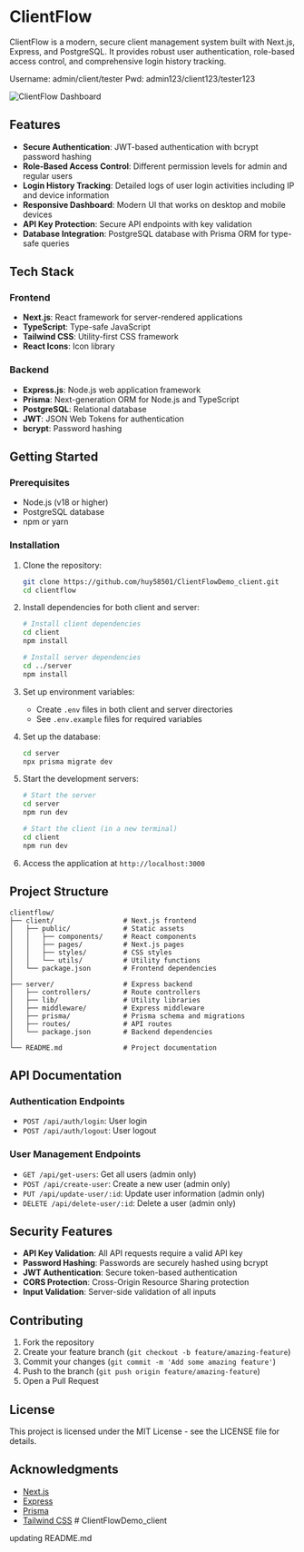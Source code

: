 # ClientFlow

ClientFlow is a modern, secure client management system built with Next.js, Express, and PostgreSQL. It provides robust user authentication, role-based access control, and comprehensive login history tracking.

Username: admin/client/tester
Pwd: admin123/client123/tester123

![ClientFlow Dashboard](https://via.placeholder.com/800x400?text=ClientFlow+Dashboard)

## Features

- **Secure Authentication**: JWT-based authentication with bcrypt password hashing
- **Role-Based Access Control**: Different permission levels for admin and regular users
- **Login History Tracking**: Detailed logs of user login activities including IP and device information
- **Responsive Dashboard**: Modern UI that works on desktop and mobile devices
- **API Key Protection**: Secure API endpoints with key validation
- **Database Integration**: PostgreSQL database with Prisma ORM for type-safe queries

## Tech Stack

### Frontend

- **Next.js**: React framework for server-rendered applications
- **TypeScript**: Type-safe JavaScript
- **Tailwind CSS**: Utility-first CSS framework
- **React Icons**: Icon library

### Backend

- **Express.js**: Node.js web application framework
- **Prisma**: Next-generation ORM for Node.js and TypeScript
- **PostgreSQL**: Relational database
- **JWT**: JSON Web Tokens for authentication
- **bcrypt**: Password hashing

## Getting Started

### Prerequisites

- Node.js (v18 or higher)
- PostgreSQL database
- npm or yarn

### Installation

1. Clone the repository:

   ```bash
   git clone https://github.com/huy58501/ClientFlowDemo_client.git
   cd clientflow
   ```

2. Install dependencies for both client and server:

   ```bash
   # Install client dependencies
   cd client
   npm install

   # Install server dependencies
   cd ../server
   npm install
   ```

3. Set up environment variables:

   - Create `.env` files in both client and server directories
   - See `.env.example` files for required variables

4. Set up the database:

   ```bash
   cd server
   npx prisma migrate dev
   ```

5. Start the development servers:

   ```bash
   # Start the server
   cd server
   npm run dev

   # Start the client (in a new terminal)
   cd client
   npm run dev
   ```

6. Access the application at `http://localhost:3000`

## Project Structure

```
clientflow/
├── client/                 # Next.js frontend
│   ├── public/             # Static assets
│   │   ├── components/     # React components
│   │   ├── pages/          # Next.js pages
│   │   ├── styles/         # CSS styles
│   │   └── utils/          # Utility functions
│   └── package.json        # Frontend dependencies
│
├── server/                 # Express backend
│   ├── controllers/        # Route controllers
│   ├── lib/                # Utility libraries
│   ├── middleware/         # Express middleware
│   ├── prisma/             # Prisma schema and migrations
│   ├── routes/             # API routes
│   └── package.json        # Backend dependencies
│
└── README.md               # Project documentation
```

## API Documentation

### Authentication Endpoints

- `POST /api/auth/login`: User login
- `POST /api/auth/logout`: User logout

### User Management Endpoints

- `GET /api/get-users`: Get all users (admin only)
- `POST /api/create-user`: Create a new user (admin only)
- `PUT /api/update-user/:id`: Update user information (admin only)
- `DELETE /api/delete-user/:id`: Delete a user (admin only)

## Security Features

- **API Key Validation**: All API requests require a valid API key
- **Password Hashing**: Passwords are securely hashed using bcrypt
- **JWT Authentication**: Secure token-based authentication
- **CORS Protection**: Cross-Origin Resource Sharing protection
- **Input Validation**: Server-side validation of all inputs

## Contributing

1. Fork the repository
2. Create your feature branch (`git checkout -b feature/amazing-feature`)
3. Commit your changes (`git commit -m 'Add some amazing feature'`)
4. Push to the branch (`git push origin feature/amazing-feature`)
5. Open a Pull Request

## License

This project is licensed under the MIT License - see the LICENSE file for details.

## Acknowledgments

- [Next.js](https://nextjs.org/)
- [Express](https://expressjs.com/)
- [Prisma](https://www.prisma.io/)
- [Tailwind CSS](https://tailwindcss.com/) # ClientFlowDemo_client

updating README.md
